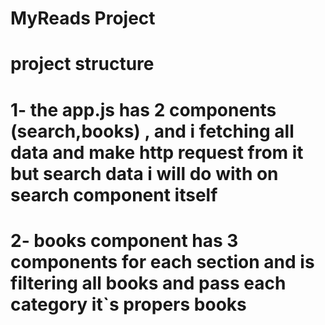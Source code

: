 # MyReads Project

# project structure

# 1- the app.js has 2 components (search,books) , and i fetching all data and make http request from it but search data i will do with on search component itself

# 2- books component has 3 components for each section and is filtering all books and pass each category it`s propers books
